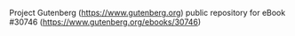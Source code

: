 Project Gutenberg (https://www.gutenberg.org) public repository for eBook #30746 (https://www.gutenberg.org/ebooks/30746)
